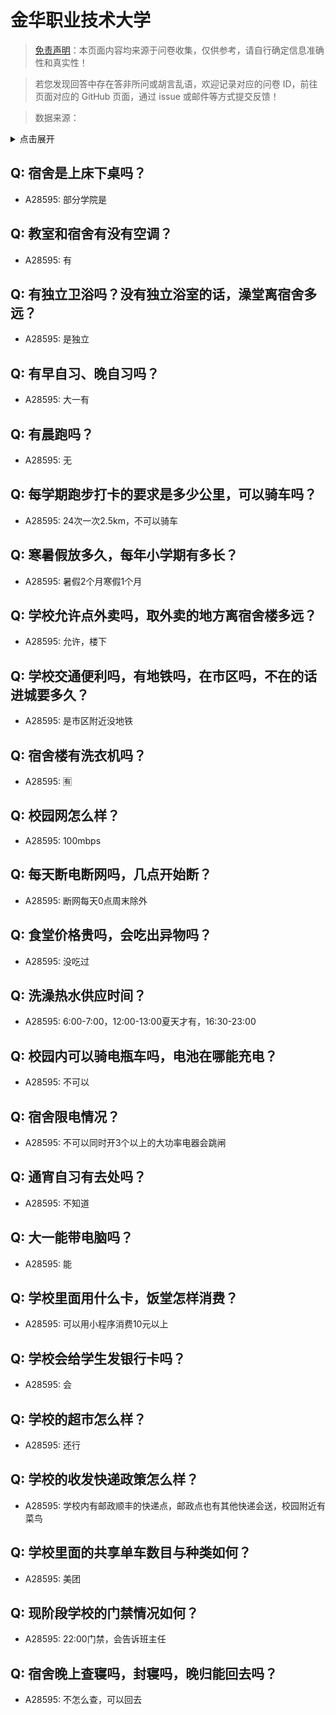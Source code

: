 # 金华职业技术大学

> [免责声明](https://colleges.chat/#_3)：本页面内容均来源于问卷收集，仅供参考，请自行确定信息准确性和真实性！

> 若您发现回答中存在答非所问或胡言乱语，欢迎记录对应的问卷 ID，前往页面对应的 GitHub 页面，通过 issue 或邮件等方式提交反馈！

> 数据来源：

<details><summary>点击展开</summary>
<ul>
<li>A28595: 匿名 (2025 年 06 月)</li>
</ul>
</details>

## Q: 宿舍是上床下桌吗？

- A28595: 部分学院是

## Q: 教室和宿舍有没有空调？

- A28595: 有

## Q: 有独立卫浴吗？没有独立浴室的话，澡堂离宿舍多远？

- A28595: 是独立

## Q: 有早自习、晚自习吗？

- A28595: 大一有

## Q: 有晨跑吗？

- A28595: 无

## Q: 每学期跑步打卡的要求是多少公里，可以骑车吗？

- A28595: 24次一次2.5km，不可以骑车

## Q: 寒暑假放多久，每年小学期有多长？

- A28595: 暑假2个月寒假1个月

## Q: 学校允许点外卖吗，取外卖的地方离宿舍楼多远？

- A28595: 允许，楼下

## Q: 学校交通便利吗，有地铁吗，在市区吗，不在的话进城要多久？

- A28595: 是市区附近没地铁

## Q: 宿舍楼有洗衣机吗？

- A28595: 🈶

## Q: 校园网怎么样？

- A28595: 100mbps

## Q: 每天断电断网吗，几点开始断？

- A28595: 断网每天0点周末除外

## Q: 食堂价格贵吗，会吃出异物吗？

- A28595: 没吃过

## Q: 洗澡热水供应时间？

- A28595: 6:00-7:00，12:00-13:00夏天才有，16:30-23:00

## Q: 校园内可以骑电瓶车吗，电池在哪能充电？

- A28595: 不可以

## Q: 宿舍限电情况？

- A28595: 不可以同时开3个以上的大功率电器会跳闸

## Q: 通宵自习有去处吗？

- A28595: 不知道

## Q: 大一能带电脑吗？

- A28595: 能

## Q: 学校里面用什么卡，饭堂怎样消费？

- A28595: 可以用小程序消费10元以上

## Q: 学校会给学生发银行卡吗？

- A28595: 会

## Q: 学校的超市怎么样？

- A28595: 还行

## Q: 学校的收发快递政策怎么样？

- A28595: 学校内有邮政顺丰的快递点，邮政点也有其他快递会送，校园附近有菜鸟

## Q: 学校里面的共享单车数目与种类如何？

- A28595: 美团

## Q: 现阶段学校的门禁情况如何？

- A28595: 22:00门禁，会告诉班主任

## Q: 宿舍晚上查寝吗，封寝吗，晚归能回去吗？

- A28595: 不怎么查，可以回去

